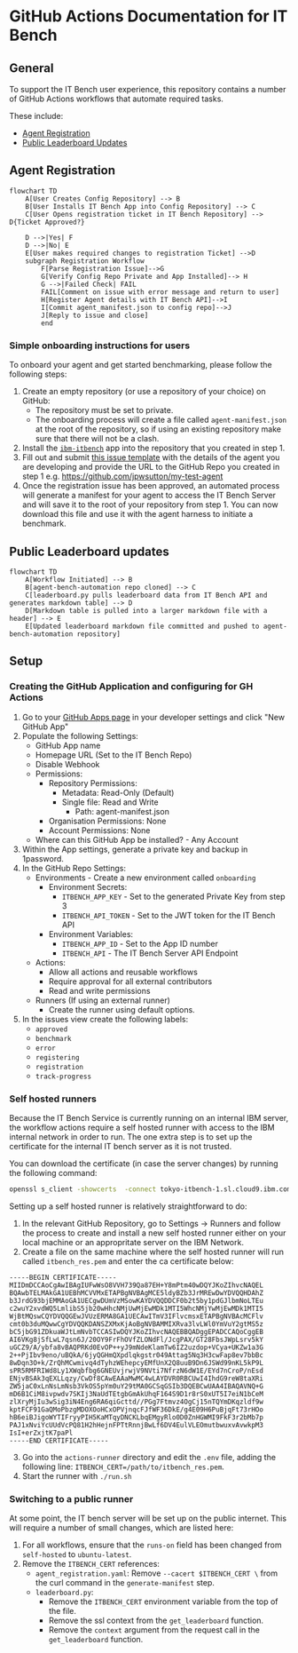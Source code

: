 # GitHub Actions Documentation for IT Bench

## General

To support the IT Bench user experience, this repository contains a number of GitHub Actions workflows that automate required tasks.

These include:
 - [Agent Registration](#agent-registration)
 - [Public Leaderboard Updates](#public-leaderboard-updates)




## Agent Registration



```mermaid
flowchart TD
    A[User Creates Config Repository] --> B
    B[User Installs IT Bench App into Config Repository] --> C
    C[User Opens registration ticket in IT Bench Repository] --> D{Ticket Approved?}

    D -->|Yes| F
    D -->|No| E
    E[User makes required changes to registration Ticket] -->D
    subgraph Registration Workflow
        F[Parse Registration Issue]-->G
        G[Verify Config Repo Private and App Installed]--> H
        G -->|Failed Check| FAIL
        FAIL[Comment on issue with error message and return to user]
        H[Register Agent details with IT Bench API]-->I
        I[Commit agent_manifest.json to config repo]-->J
        J[Reply to issue and close]
        end

```


### Simple onboarding instructions for users


To onboard your agent and get started benchmarking, please follow the following steps:

1. Create an empty repository (or use a repository of your choice) on GitHub:
    - The repository must be set to private.
    - The onboarding process will create a file called `agent-manifest.json` at the root of the repository, so if using an existing repository make sure that there will not be a clash.
2. Install the [`ibm-itbench`](https://github.com/apps/ibm-itbench) app into the repository that you created in step 1.
3. Fill out and submit [this issue template](https://github.com/jpwsutton/itbenchautomation/issues/new?template=onboarding.yaml) with the details of the agent you are developing and provide the URL to the GitHub Repo you created in step 1 e.g. https://github.com/jpwsutton/my-test-agent
4. Once the registration issue has been approved, an automated process will generate a manifest for your agent to access the IT Bench Server and will save it to the root of your repository from step 1. You can now download this file and use it with the agent harness to initiate a benchmark. 


## Public Leaderboard updates

```mermaid
flowchart TD
    A[Workflow Initiated] --> B
    B[agent-bench-automation repo cloned] --> C
    C[leaderboard.py pulls leaderboard data from IT Bench API and generates markdown table] --> D
    D[Markdown table is pulled into a larger markdown file with a header] --> E
    E[Updated leaderboard markdown file committed and pushed to agent-bench-automation repository]

```



## Setup


### Creating the GitHub Application and configuring for GH Actions

1. Go to your [GitHub Apps page](https://github.com/settings/apps) in your developer settings and click "New GitHub App"
2. Populate the following Settings:
    - GitHub App name
    - Homepage URL (Set to the IT Bench Repo)
    - Disable Webhook
    - Permissions:
        - Repository Permissions:
            - Metadata: Read-Only (Default)
            - Single file: Read and Write
                - Path: agent-manifest.json
        - Organisation Permissions: None
        - Account Permissions: None
    - Where can this GitHub App be installed? - Any Account
3. Within the App settings, generate a private key and backup in 1password.
4. In the GitHub Repo Settings:
    - Environments - Create a new environment called `onboarding`
        - Environment Secrets:
            - `ITBENCH_APP_KEY` - Set to the generated Private Key from step 3
            - `ITBENCH_API_TOKEN` - Set to the JWT token for the IT Bench API
        - Environment Variables:
            - `ITBENCH_APP_ID` - Set to the App ID number
            - `ITBENCH_API` - The IT Bench Server API Endpoint
    - Actions:
        - Allow all actions and reusable workflows
        - Require approval for all external contributors
        - Read and write permissions
    - Runners (If using an external runner)
        - Create the runner using default options.
5. In the issues view create the following labels:
    - `approved`
    - `benchmark`
    - `error`
    - `registering`
    - `registration`
    - `track-progress`


### Self hosted runners

Because the IT Bench Service is currently running on an internal IBM server, the workflow actions require a self hosted runner with access to the IBM internal network in order to run. The one extra step is to set up the certificate for the internal IT bench server as it is not trusted.

You can download the certificate (in case the server changes) by running the following command:

```bash
openssl s_client -showcerts  -connect tokyo-itbench-1.sl.cloud9.ibm.com:443 2>/dev/null </dev/null |  sed -ne '/-BEGIN CERTIFICATE-/,/-END CERTIFICATE-/p'
```

Setting up a self hosted runner is relatively straightforward to do:
1. In the relevant GitHub Repository, go to Settings  -> Runners and follow the process to create and install a new self hosted runner either on your local machine or an appropritate server on the IBM Network. 
2. Create a file on the same machine where the self hosted runner will run called `itbench_res.pem` and enter the ca certificate below:

```
-----BEGIN CERTIFICATE-----
MIIDmDCCAoCgAwIBAgIUFwWsO8VVH739Qa87EH+Y8mPtm40wDQYJKoZIhvcNAQEL
BQAwbTELMAkGA1UEBhMCVVMxETAPBgNVBAgMCE5ldyBZb3JrMREwDwYDVQQHDAhZ
b3JrdG93bjEMMAoGA1UECgwDUmVzMSowKAYDVQQDDCF0b2t5by1pdGJlbmNoLTEu
c2wuY2xvdWQ5LmlibS5jb20wHhcNMjUwMjEwMDk1MTI5WhcNMjYwMjEwMDk1MTI5
WjBtMQswCQYDVQQGEwJVUzERMA8GA1UECAwITmV3IFlvcmsxETAPBgNVBAcMCFlv
cmt0b3duMQwwCgYDVQQKDANSZXMxKjAoBgNVBAMMIXRva3lvLWl0YmVuY2gtMS5z
bC5jbG91ZDkuaWJtLmNvbTCCASIwDQYJKoZIhvcNAQEBBQADggEPADCCAQoCggEB
AI6VKg8jSfLwL7qsn6J/20OY9FrFhOVfZLONdFl/JcgPAX/GT28FbsJWpLsrv5kY
uGCZ9/A/ybfa8vBAQPRKd0EvOP++yJ9mNdeKlamTw6IZ2uzdop+VCya+UKZw1a3G
2++PjIbv9eno/uBQkA/6jyQGHmQXpdlqkgstr049Attag5Nq3H3cwFap8ev7bbBc
8wDqn3O+k/ZrQhMCwmivq4dTyhzWEhepcyEMfUnX2Q8uuB9Dn6JSWd99nKL5kP9L
sPR5RMFRIWd8Ly1XWqbfbg6GNEUvjrwjV9NVti7NfrzN6dW1E/EYd7nCroP/nEsd
ENjvBSAk3qEXLLqzy/CwDf8CAwEAAaMwMC4wLAYDVR0RBCUwI4IhdG9reW8taXRi
ZW5jaC0xLnNsLmNsb3VkOS5pYm0uY29tMA0GCSqGSIb3DQEBCwUAA4IBAQAVNQ+G
mD6B1CiM8ivpwdv7SKIj3NaUdTEtgbGmAkUhqF164S9D1r8rS0xUT5I7eiN1bCeM
zlXryMjIu3wSig3iN4Eng6RA6qiGcttd//PGg7Ftmvz4OgCj15nTQYmDKqzldf9w
kptFCF91GaQMoPbzgMDOXOoHCxOPVjnqcFJfWF36DkE/g4E09H6PuBjqFt73rHOo
hB6eiBJigoWYTIFryyPIH5KaMTqyDNCKLbqEMgyRlo0D0ZnHGWMI9FkF3r2bMb7p
PAJ1xNviYcUUdVcPQ81H2hHejnFPTtRnnjBwLf6DV4EulVLEOmutbwuxvAvwkpM3
IsI+erZxjtK7paPl
-----END CERTIFICATE-----
```
3. Go into the `actions-runner` directory and edit the `.env` file, adding the following line:
`ITBENCH_CERT=/path/to/itbench_res.pem`.
4. Start the runner with `./run.sh`


### Switching to a public runner

At some point, the IT bench server will be set up on the public internet. This will require a number of small changes, which are listed here:

1. For all workflows, ensure that the `runs-on` field has been changed from `self-hosted` to `ubuntu-latest`.
2. Remove the `ITBENCH_CERT` references:
    - `agent_registration.yaml`: Remove `--cacert $ITBENCH_CERT \` from the curl command in the `generate-manifest` step.
    - `leaderboard.py`:
        - Remove the `ITBENCH_CERT` environment variable from the top of the file.
        - Remove the ssl context from the `get_leaderboard` function.
        - Remove the `context` argument from the request call in the `get_leaderboard` function.